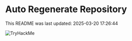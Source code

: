 # Auto Regenerate Repository

This README was last updated: 2025-03-20 17:26:44

 ![TryHackMe](https://tryhackme.com/badge/533634)